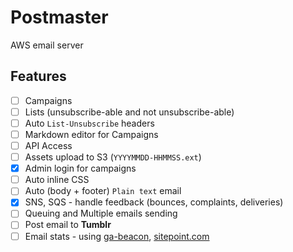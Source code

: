 # Postmaster

AWS email server

## Features

- [ ] Campaigns
- [ ] Lists (unsubscribe-able and not unsubscribe-able)
- [ ] Auto `List-Unsubscribe` headers
- [ ] Markdown editor for Campaigns
- [ ] API Access
- [ ] Assets upload to S3 (`YYYYMMDD-HHMMSS.ext`)
- [x] Admin login for campaigns
- [ ] Auto inline CSS
- [ ] Auto (body + footer) `Plain text` email
- [x] SNS, SQS - handle feedback (bounces, complaints, deliveries)
- [ ] Queuing and Multiple emails sending
- [ ] Post email to **Tumblr**
- [ ] Email stats - using [ga-beacon](https://github.com/igrigorik/ga-beacon), [sitepoint.com](http://www.sitepoint.com/using-beacon-image-github-website-email-analytics/)
